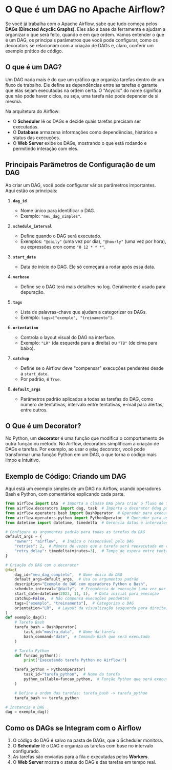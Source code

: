 # **O Que é um DAG no Apache Airflow?**

Se você já trabalha com o Apache Airflow, sabe que tudo começa pelos **DAGs (Directed Acyclic Graphs)**. Eles são a base da ferramenta e ajudam a organizar o que será feito, quando e em que ordem. Vamos entender o que é um DAG, os principais parâmetros que você pode configurar, como os decorators se relacionam com a criação de DAGs e, claro, conferir um exemplo prático de código.



## **O que é um DAG?**

Um DAG nada mais é do que um gráfico que organiza tarefas dentro de um fluxo de trabalho. Ele define as dependências entre as tarefas e garante que elas sejam executadas na ordem certa. O "Acyclic" do nome significa que não pode haver ciclos, ou seja, uma tarefa não pode depender de si mesma.

Na arquitetura do Airflow:
- O **Scheduler** lê os DAGs e decide quais tarefas precisam ser executadas.
- O **Database** armazena informações como dependências, histórico e status das execuções.
- O **Web Server** exibe os DAGs, mostrando o que está rodando e permitindo interação com eles.



## **Principais Parâmetros de Configuração de um DAG**

Ao criar um DAG, você pode configurar vários parâmetros importantes. Aqui estão os principais:

1. **`dag_id`**  
   - Nome único para identificar o DAG.
   - Exemplo: `"meu_dag_simples"`.

2. **`schedule_interval`**  
   - Define quando o DAG será executado.
   - Exemplos: `"@daily"` (uma vez por dia), `"@hourly"` (uma vez por hora), ou expressões cron como `"0 12 * * *"`.

3. **`start_date`**  
   - Data de início do DAG. Ele só começará a rodar após essa data.

4. **`verbose`**  
   - Define se o DAG terá mais detalhes no log. Geralmente é usado para depuração.

5. **`tags`**  
   - Lista de palavras-chave que ajudam a categorizar os DAGs.
   - Exemplo: `tags=["exemplo", "treinamento"]`.

6. **`orientation`**  
   - Controla o layout visual do DAG na interface.
   - Exemplo: `"LR"` (da esquerda para a direita) ou `"TB"` (de cima para baixo).

7. **`catchup`**  
   - Define se o Airflow deve "compensar" execuções pendentes desde a `start_date`.
   - Por padrão, é `True`.

8. **`default_args`**  
   - Parâmetros padrão aplicados a todas as tarefas do DAG, como número de tentativas, intervalo entre tentativas, e-mail para alertas, entre outros.



## **O Que é um Decorator?**

No Python, um **decorator** é uma função que modifica o comportamento de outra função ou método. No Airflow, decorators simplificam a criação de DAGs e tarefas. Por exemplo, ao usar o `@dag` decorator, você pode transformar uma função Python em um DAG, o que torna o código mais limpo e intuitivo.



## **Exemplo de Código: Criando um DAG**

Aqui está um exemplo simples de um DAG no Airflow, usando operadores Bash e Python, com comentários explicando cada parte.

```python
from airflow import DAG  # Importa a classe DAG para criar o fluxo de trabalho
from airflow.decorators import dag, task  # Importa o decorator @dag para simplificar a criação do DAG
from airflow.operators.bash import BashOperator  # Operador para executar comandos Bash
from airflow.operators.python import PythonOperator  # Operador para usar funções Python
from datetime import datetime, timedelta  # Gerencia datas e intervalos de tempo

# Configura os argumentos padrão para todas as tarefas do DAG
default_args = {
    "owner": "airflow",  # Indica o responsável pelo DAG
    "retries": 2,  # Número de vezes que a tarefa será reexecutada em caso de falha
    "retry_delay": timedelta(minutes=3),  # Tempo de espera entre tentativas
}

# Criação do DAG com o decorator
@dag(
    dag_id="meu_dag_completo",  # Nome único do DAG
    default_args=default_args,  # Usa os argumentos padrão
    description="Exemplo de DAG com operadores Python e Bash",
    schedule_interval="@daily",  # Frequência de execução (uma vez por dia)
    start_date=datetime(2023, 11, 1),  # Data inicial para execução
    catchup=False,  # Não compensa execuções pendentes
    tags=["exemplo", "treinamento"],  # Categoriza o DAG
    orientation="LR",  # Layout da visualização (esquerda para direita)
)
def exemplo_dag():
    # Tarefa Bash
    tarefa_bash = BashOperator(
        task_id="mostra_data",  # Nome da tarefa
        bash_command="date",  # Comando Bash que será executado
    )

    # Tarefa Python
    def funcao_python():
        print("Executando tarefa Python no Airflow!")

    tarefa_python = PythonOperator(
        task_id="tarefa_python",  # Nome da tarefa
        python_callable=funcao_python,  # Função Python que será executada
    )

    # Define a ordem das tarefas: tarefa_bash -> tarefa_python
    tarefa_bash >> tarefa_python

# Instancia o DAG
dag = exemplo_dag()
```



## **Como os DAGs se Integram com o Airflow**

1. O código do DAG é salvo na pasta de DAGs, que o Scheduler monitora.
2. O **Scheduler** lê o DAG e organiza as tarefas com base no intervalo configurado.
3. As tarefas são enviadas para a fila e executadas pelos **Workers**.
4. O **Web Server** mostra o status do DAG e das tarefas em tempo real.

